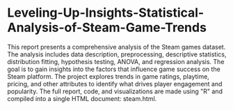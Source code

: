 # Leveling-Up-Insights-Statistical-Analysis-of-Steam-Game-Trends
This report presents a comprehensive analysis of the Steam games dataset. The analysis includes data description, preprocessing, descriptive statistics, distribution fitting, hypothesis testing, ANOVA, and regression analysis. The goal is to gain insights into the factors that influence game success on the Steam platform.
The project explores trends in game ratings, playtime, pricing, and other attributes to identify what drives player engagement and popularity. The full report, code, and visualizations are made using "R" and compiled into a single HTML document: steam.html.
